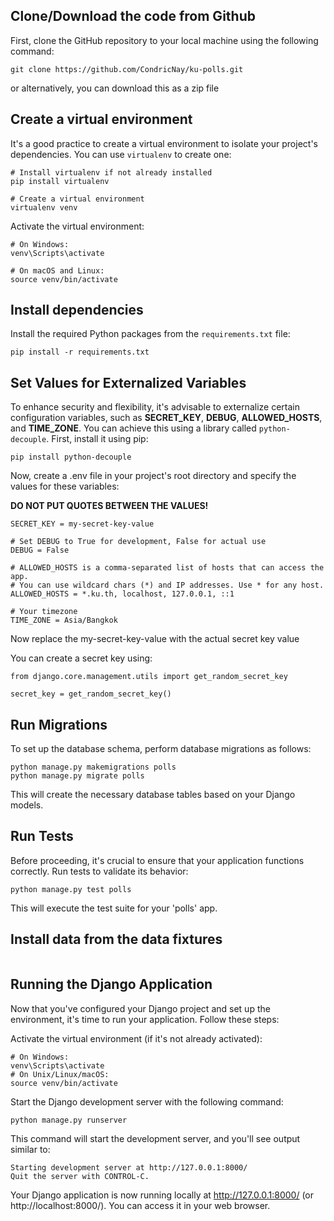 ## Clone/Download the code from Github
First, clone the GitHub repository to your local machine using the following command:

```
git clone https://github.com/CondricNay/ku-polls.git
```

or alternatively, you can download this as a zip file

## Create a virtual environment

It's a good practice to create a virtual environment to isolate your project's dependencies. You can use `virtualenv` to create one:

```
# Install virtualenv if not already installed
pip install virtualenv

# Create a virtual environment
virtualenv venv
```

Activate the virtual environment:
```
# On Windows:
venv\Scripts\activate

# On macOS and Linux:
source venv/bin/activate
```

## Install dependencies
Install the required Python packages from the `requirements.txt` file:

```
pip install -r requirements.txt
```

## Set Values for Externalized Variables
To enhance security and flexibility, it's advisable to externalize certain configuration variables, such as **SECRET_KEY**, **DEBUG**, **ALLOWED_HOSTS**, and **TIME_ZONE**. You can achieve this using a library called `python-decouple`. First, install it using pip:

```
pip install python-decouple
```

Now, create a .env file in your project's root directory and specify the values for these variables:

**DO NOT PUT QUOTES BETWEEN THE VALUES!**

```
SECRET_KEY = my-secret-key-value

# Set DEBUG to True for development, False for actual use
DEBUG = False

# ALLOWED_HOSTS is a comma-separated list of hosts that can access the app.
# You can use wildcard chars (*) and IP addresses. Use * for any host.
ALLOWED_HOSTS = *.ku.th, localhost, 127.0.0.1, ::1

# Your timezone
TIME_ZONE = Asia/Bangkok
```

Now replace the my-secret-key-value with the actual secret key value

You can create a secret key using:
```
from django.core.management.utils import get_random_secret_key

secret_key = get_random_secret_key()
```

## Run Migrations
To set up the database schema, perform database migrations as follows:
```
python manage.py makemigrations polls
python manage.py migrate polls
```
This will create the necessary database tables based on your Django models.

## Run Tests
Before proceeding, it's crucial to ensure that your application functions correctly. Run tests to validate its behavior:
```
python manage.py test polls
```
This will execute the test suite for your 'polls' app.

## Install data from the data fixtures

```

```
## Running the Django Application
Now that you've configured your Django project and set up the environment, it's time to run your application. Follow these steps:

Activate the virtual environment (if it's not already activated):
```
# On Windows:
venv\Scripts\activate
# On Unix/Linux/macOS:
source venv/bin/activate
```

Start the Django development server with the following command:

```
python manage.py runserver
```

This command will start the development server, and you'll see output similar to:
```
Starting development server at http://127.0.0.1:8000/
Quit the server with CONTROL-C.
```

Your Django application is now running locally at http://127.0.0.1:8000/ (or http://localhost:8000/). You can access it in your web browser.
